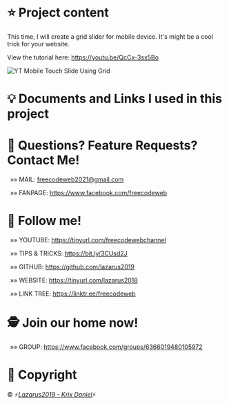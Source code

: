 # &#11088; Project content
<p>This time, I will create a grid slider for mobile device. It's might be a cool trick for your website.</p>
<p>View the tutorial here: <a href="https://youtu.be/QcCx-3sx5Bo">https://youtu.be/QcCx-3sx5Bo</a></p>

![YT Mobile Touch Slide Using Grid](https://user-images.githubusercontent.com/62226062/141322079-f4c930d7-02b1-49a5-8377-873798b014f5.png)

# &#128161; Documents and Links I used in this project

# &#128140; Questions? Feature Requests? Contact Me!
<p>&ensp;&raquo;&raquo; MAIL: <a href="mailto:freecodeweb2021@gmail.comm">freecodeweb2021@gmail.com</a></p>
<p>&ensp;&raquo;&raquo; FANPAGE: <a href="https://www.facebook.com/freecodeweb">https://www.facebook.com/freecodeweb</a></p>

# &#128075; Follow me!
<p>&ensp;&raquo;&raquo; YOUTUBE: <a href="https://tinyurl.com/freecodewebchannel">https://tinyurl.com/freecodewebchannel</a></p>
<p>&ensp;&raquo;&raquo; TIPS & TRICKS: <a href="https://bit.ly/3CUsd2J">https://bit.ly/3CUsd2J</a></p>
<p>&ensp;&raquo;&raquo; GITHUB: <a href="https://github.com/lazarus2019">https://github.com/lazarus2019</a></p>
<p>&ensp;&raquo;&raquo; WEBSITE: <a href="https://tinyurl.com/lazarus2018">https://tinyurl.com/lazarus2018</a></p>
<p>&ensp;&raquo;&raquo; LINK TREE: <a href="https://linktr.ee/freecodeweb">https://linktr.ee/freecodeweb</a></p>
 
# &#128373; Join our home now!
<p>&ensp;&raquo;&raquo; GROUP: <a href="https://www.facebook.com/groups/6366019480105972">https://www.facebook.com/groups/6366019480105972</a></p>

# &#128204; Copyright
<p>&copy; &#9889;<a style="font-style: italic;" href="https://www.facebook.com/nts.nguyen.3701/">Lazarus2019 - Krix Daniel</a>&#9889;</p>
